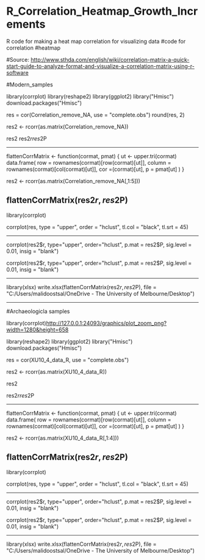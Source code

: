 # R_Correlation_Heatmap_Growth_Increments
R code for making a heat map correlation for visualizing data 
#code for correlation
#heatmap

#Source: http://www.sthda.com/english/wiki/correlation-matrix-a-quick-start-guide-to-analyze-format-and-visualize-a-correlation-matrix-using-r-software

#Modern_samples

library(corrplot)
library(reshape2)
library(ggplot2)
library("Hmisc")
download.packages("Hmisc")


res = cor(Correlation_remove_NA, use = "complete.obs")
round(res, 2)

res2 <- rcorr(as.matrix(Correlation_remove_NA))

res2
res2$r
res2$P

-------------------------------
  flattenCorrMatrix <- function(cormat, pmat) {
    ut <- upper.tri(cormat)
    data.frame(
      row = rownames(cormat)[row(cormat)[ut]],
      column = rownames(cormat)[col(cormat)[ut]],
      cor  =(cormat)[ut],
      p = pmat[ut]
    )
  }


res2 <- rcorr(as.matrix(Correlation_remove_NA[,1:5]))

flattenCorrMatrix(res2$r, res2$P)
-----------------------------------

library(corrplot)

corrplot(res, type = "upper", order = "hclust", 
         tl.col = "black", tl.srt = 45)

---------------------------------

corrplot(res2$r, type="upper", order="hclust", 
           p.mat = res2$P, sig.level = 0.01, insig = "blank")


corrplot(res2$r, type="upper", order="hclust", 
         p.mat = res2$P, sig.level = 0.01, insig = "blank")  
  
---------------------------------

library(xlsx)
write.xlsx(flattenCorrMatrix(res2$r, res2$P), file = "C:/Users/malidoostsal/OneDrive - The University of Melbourne/Desktop")


------------------------------------

#Archaeologicla samples


library(corrplot)http://127.0.0.1:24093/graphics/plot_zoom_png?width=1280&height=658

library(reshape2)
library(ggplot2)
library("Hmisc")
download.packages("Hmisc")


res = cor(XU10_4_data_R, use = "complete.obs")


res2 <- rcorr(as.matrix(XU10_4_data_R))

res2

res2$r
res2$P

-------------------------------
  flattenCorrMatrix <- function(cormat, pmat) {
    ut <- upper.tri(cormat)
    data.frame(
      row = rownames(cormat)[row(cormat)[ut]],
      column = rownames(cormat)[col(cormat)[ut]],
      cor  =(cormat)[ut],
      p = pmat[ut]
    )
  }


res2 <- rcorr(as.matrix(XU10_4_data_R[,1:4]))

flattenCorrMatrix(res2$r, res2$P)
-----------------------------------
  
  library(corrplot)

corrplot(res, type = "upper", order = "hclust", 
         tl.col = "black", tl.srt = 45)

---------------------------------
  
  corrplot(res2$r, type="upper", order="hclust", 
           p.mat = res2$P, sig.level = 0.01, insig = "blank")


corrplot(res2$r, type="upper", order="hclust", 
         p.mat = res2$P, sig.level = 0.01, insig = "blank")  

---------------------------------
  
library(xlsx)
write.xlsx(flattenCorrMatrix(res2$r, res2$P), file = "C:/Users/malidoostsal/OneDrive - The University of Melbourne/Desktop")



